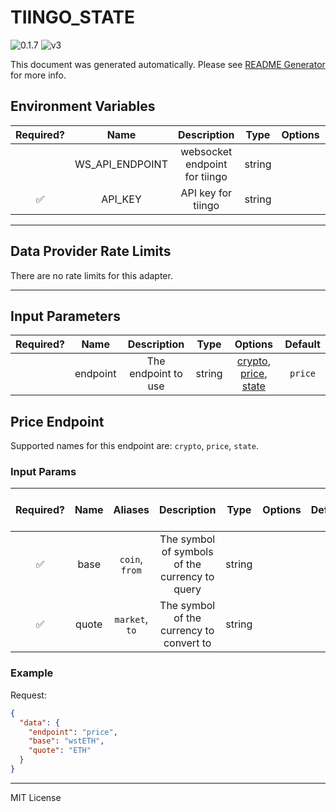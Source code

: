 # TIINGO_STATE

![0.1.7](https://img.shields.io/github/package-json/v/smartcontractkit/external-adapters-js?filename=packages/sources/tiingo-state/package.json) ![v3](https://img.shields.io/badge/framework%20version-v3-blueviolet)

This document was generated automatically. Please see [README Generator](../../scripts#readme-generator) for more info.

## Environment Variables

| Required? |      Name       |          Description          |  Type  | Options |        Default         |
| :-------: | :-------------: | :---------------------------: | :----: | :-----: | :--------------------: |
|           | WS_API_ENDPOINT | websocket endpoint for tiingo | string |         | `wss://api.tiingo.com` |
|    ✅     |     API_KEY     |      API key for tiingo       | string |         |                        |

---

## Data Provider Rate Limits

There are no rate limits for this adapter.

---

## Input Parameters

| Required? |   Name   |     Description     |  Type  |                                    Options                                    | Default |
| :-------: | :------: | :-----------------: | :----: | :---------------------------------------------------------------------------: | :-----: |
|           | endpoint | The endpoint to use | string | [crypto](#price-endpoint), [price](#price-endpoint), [state](#price-endpoint) | `price` |

## Price Endpoint

Supported names for this endpoint are: `crypto`, `price`, `state`.

### Input Params

| Required? | Name  |    Aliases     |                  Description                   |  Type  | Options | Default | Depends On | Not Valid With |
| :-------: | :---: | :------------: | :--------------------------------------------: | :----: | :-----: | :-----: | :--------: | :------------: |
|    ✅     | base  | `coin`, `from` | The symbol of symbols of the currency to query | string |         |         |            |                |
|    ✅     | quote | `market`, `to` |    The symbol of the currency to convert to    | string |         |         |            |                |

### Example

Request:

```json
{
  "data": {
    "endpoint": "price",
    "base": "wstETH",
    "quote": "ETH"
  }
}
```

---

MIT License
